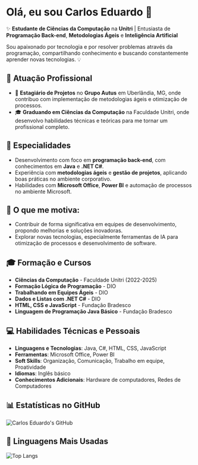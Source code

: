 # Olá, eu sou Carlos Eduardo 👋

✨ **Estudante de Ciências da Computação** na **Unitri** | Entusiasta de **Programação Back-end**, **Metodologias Ágeis** e **Inteligência Artificial**

Sou apaixonado por tecnologia e por resolver problemas através da programação, compartilhando conhecimento e buscando constantemente aprender novas tecnologias. 💡

## 🏢 **Atuação Profissional**
- 🚀 **Estagiário de Projetos** no **Grupo Autus** em Uberlândia, MG, onde contribuo com implementação de metodologias ágeis e otimização de processos.
- 🎓 **Graduando em Ciências da Computação** na Faculdade Unitri, onde desenvolvo habilidades técnicas e teóricas para me tornar um profissional completo.

## 📱 **Especialidades**
- Desenvolvimento com foco em **programação back-end**, com conhecimentos em **Java** e **.NET C#**.
- Experiência com **metodologias ágeis** e **gestão de projetos**, aplicando boas práticas no ambiente corporativo.
- Habilidades com **Microsoft Office**, **Power BI** e automação de processos no ambiente Microsoft.

## 🚀 **O que me motiva:**
- Contribuir de forma significativa em equipes de desenvolvimento, propondo melhorias e soluções inovadoras.
- Explorar novas tecnologias, especialmente ferramentas de IA para otimização de processos e desenvolvimento de software.

## 🎓 **Formação e Cursos**
- **Ciências da Computação** - Faculdade Unitri (2022-2025)
- **Formação Lógica de Programação** - DIO
- **Trabalhando em Equipes Ágeis** - DIO
- **Dados e Listas com .NET C#** - DIO
- **HTML, CSS e JavaScript** - Fundação Bradesco
- **Linguagem de Programação Java Básico** - Fundação Bradesco

## 💻 **Habilidades Técnicas e Pessoais**
- **Linguagens e Tecnologias**: Java, C#, HTML, CSS, JavaScript
- **Ferramentas**: Microsoft Office, Power BI
- **Soft Skills**: Organização, Comunicação, Trabalho em equipe, Proatividade
- **Idiomas**: Inglês básico
- **Conhecimentos Adicionais**: Hardware de computadores, Redes de Computadores

## 📊 **Estatísticas no GitHub**

![Carlos Eduardo's GitHub](https://github-readme-stats.vercel.app/api?username=CarlosEduSL&show_icons=true&theme=tokyonight) 

## 🚀 **Linguagens Mais Usadas**

![Top Langs](https://github-readme-stats.vercel.app/api/top-langs/?username=CarlosEduSL&layout=compact&theme=tokyonight)
